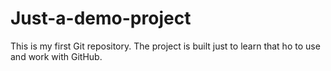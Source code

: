 # Just-a-demo-project
This is my first Git repository. The project is built just to learn that ho to use and work with GitHub.
